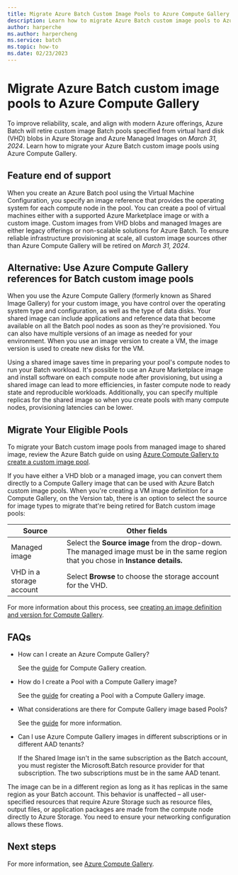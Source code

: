 ```yaml
---
title: Migrate Azure Batch Custom Image Pools to Azure Compute Gallery
description: Learn how to migrate Azure Batch custom image pools to Azure compute gallery and plan for feature end of support.
author: harperche
ms.author: harpercheng
ms.service: batch
ms.topic: how-to
ms.date: 02/23/2023
---
```


# Migrate Azure Batch custom image pools to Azure Compute Gallery 

To improve reliability, scale, and align with modern Azure offerings, Azure Batch will retire custom image Batch pools specified from virtual hard disk (VHD) blobs in Azure Storage and Azure Managed Images on *March 31, 2024*. Learn how to migrate your Azure Batch custom image pools using Azure Compute Gallery.


## Feature end of support

When you create an Azure Batch pool using the Virtual Machine Configuration, you specify an image reference that provides the operating system for each compute node in the pool. You can create a pool of virtual machines either with a supported Azure Marketplace image or with a custom image. Custom images from VHD blobs and managed Images are either legacy offerings or non-scalable solutions for Azure Batch. To ensure reliable infrastructure provisioning at scale, all custom image sources other than Azure Compute Gallery will be retired on *March 31, 2024*.

## Alternative: Use Azure Compute Gallery references for Batch custom image pools

When you use the Azure Compute Gallery (formerly known as Shared Image Gallery) for your custom image, you have control over the operating system type and configuration, as well as the type of data disks. Your shared image can include applications and reference data that become available on all the Batch pool nodes as soon as they're provisioned. You can also have multiple versions of an image as needed for your environment. When you use an image version to create a VM, the image version is used to create new disks for the VM.

Using a shared image saves time in preparing your pool's compute nodes to run your Batch workload. It's possible to use an Azure Marketplace image and install software on each compute node after provisioning, but using a shared image can lead to more efficiencies, in faster compute node to ready state and reproducible workloads. Additionally, you can specify multiple replicas for the shared image so when you create pools with many compute nodes, provisioning latencies can be lower.

## Migrate Your Eligible Pools

To migrate your Batch custom image pools from managed image to shared image, review the Azure Batch guide on using [Azure Compute Gallery to create a custom image pool](batch-sig-images.md).

If you have either a VHD blob or a managed image, you can convert them directly to a Compute Gallery image that can be used with Azure Batch custom image pools. When you're creating a VM image definition for a Compute Gallery, on the Version tab, there is an option to select the source for image types to migrate that're being retired for Batch custom image pools:

| Source | Other fields |
|---|---|
| Managed image | Select the **Source image** from the drop-down. The managed image must be in the same region that you chose in **Instance details.** |
| VHD in a storage account | Select **Browse** to choose the storage account for the VHD. |

For more information about this process, see [creating an image definition and version for Compute Gallery](../virtual-machines/image-version.md#create-an-image).

## FAQs

- How can I create an Azure Compute Gallery?

  See the [guide](../virtual-machines/create-gallery.md#create-a-private-gallery) for Compute Gallery creation.

- How do I create a Pool with a Compute Gallery image?

  See the [guide](batch-sig-images.md) for creating a Pool with a Compute Gallery image.

- What considerations are there for Compute Gallery image based Pools?

  See the [guide](batch-sig-images.md#considerations-for-large-pools) for more information.

- Can I use Azure Compute Gallery images in different subscriptions or in different AAD tenants?
  
  If the Shared Image isn't in the same subscription as the Batch account, you must register the Microsoft.Batch resource provider for that subscription. The two subscriptions must be in the same AAD tenant. 

The image can be in a different region as long as it has replicas in the same region as your Batch account. This behavior is unaffected – all user-specified resources that require Azure Storage such as resource files, output files, or application packages are made from the compute node directly to Azure Storage. You need to ensure your networking configuration allows these flows.


## Next steps

For more information, see [Azure Compute Gallery](../virtual-machines/azure-compute-gallery.md).
